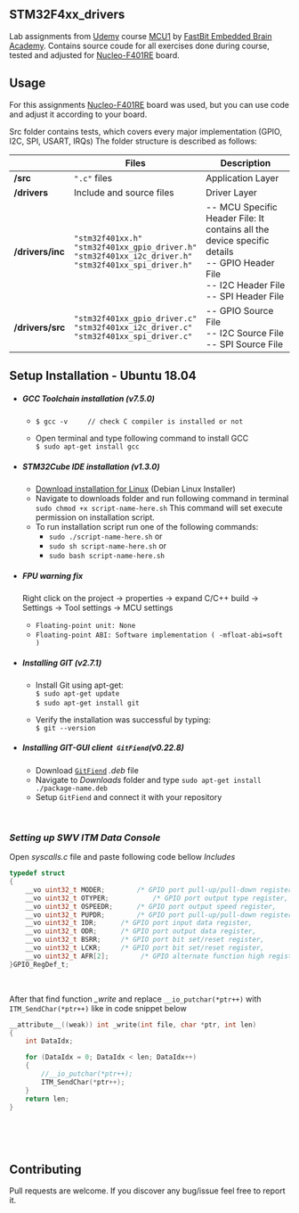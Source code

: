 ## STM32F4xx_drivers

Lab assignments from [Udemy](https://www.udemy.com/share/100F3uBkcacF1XR3o=/?xref=E0QfcF9RQH4HSWUuAAcqP1kSWSRM) course [MCU1](https://www.udemy.com/share/101rCkBkcacF1XR3o=/) by [FastBit Embedded Brain Academy](http://fastbitlab.com/). Contains source coude for all exercises done during course, tested and adjusted for [Nucleo-F401RE](https://www.st.com/en/evaluation-tools/nucleo-f401re.html) board.


## Usage

For this assignments [Nucleo-F401RE](https://www.st.com/en/evaluation-tools/nucleo-f446re.html) board was used, but you can use code and adjust it according to your board.

Src folder contains tests, which covers every major implementation (GPIO, I2C, SPI, USART, IRQs)
The folder structure is described as follows:

|                 |Files                            |Description                  |
|----------------|---------------------------------|-----------------------------|
|**/src**	 |`".c"` files		   	   |Application Layer|
|**/drivers**    |Include and source files  	   |Driver Layer |
|**/drivers/inc**|`"stm32f401xx.h"` <br> `"stm32f401xx_gpio_driver.h"`<br> `"stm32f401xx_i2c_driver.h"` <br> `"stm32f401xx_spi_driver.h"`|-- MCU Specific Header File: It contains all the device specific details <br> -- GPIO Header File <br> -- I2C Header File <br> -- SPI Header File |
|**/drivers/src**|`"stm32f401xx_gpio_driver.c"` <br> `"stm32f401xx_i2c_driver.c"` <br> `"stm32f401xx_spi_driver.c"`|		   -- GPIO Source File <br> -- I2C Source File <br> -- SPI Source File |


## Setup Installation - Ubuntu 18.04
* ##### GCC Toolchain installation (v7.5.0)
  * `$ gcc -v     // check C compiler is installed or not` 
   &nbsp;
   
  * Open terminal and type following command to install GCC\
  `$ sudo apt-get install gcc`
  
* ##### STM32Cube IDE installation (v1.3.0)
  * [Download installation for Linux](https://www.st.com/en/development-tools/stm32cubeide.html) (Debian Linux Installer)
  * Navigate to downloads folder and run following command in terminal\
  `sudo chmod +x script-name-here.sh` This command will set execute permission on installation script.
  * To run installation script run one of the following commands:
    * `sudo ./script-name-here.sh`
    or
    * `sudo sh script-name-here.sh`
    or
    * `sudo bash script-name-here.sh`

* ##### *FPU* warning fix
    Right click on the project -> properties -> expand C/C++ build -> Settings -> Tool settings -> MCU settings
  * `Floating-point unit: None`
  * `Floating-point ABI: Software implementation ( -mfloat-abi=soft )`

* ##### Installing GIT (v2.7.1)
  * Install Git using apt-get:\
   `$ sudo apt-get update`\
   `$ sudo apt-get install git`
   &nbsp;
   
  * Verify the installation was successful by typing:\
  `$ git --version`
  
* ##### Installing GIT-GUI client` GitFiend`(v0.22.8)
  * Download [`GitFiend`](https://gitfiend.com/overview) *.deb* file
  * Navigate to *Downloads* folder and type `sudo apt-get install ./package-name.deb`
  * Setup `GitFiend` and connect it with your repository

&nbsp;
### *Setting up SWV ITM Data Console*

Open *syscalls.c* file and paste following code bellow *Includes*

```c
typedef struct
{
	__vo uint32_t MODER;		/* GPIO port pull-up/pull-down register,		Address offset: 0x00 */
	__vo uint32_t OTYPER;          	/* GPIO port output type register,			Address offset: 0x04 */
	__vo uint32_t OSPEEDR;		/* GPIO port output speed register, 			Address offset: 0x08 */
	__vo uint32_t PUPDR;		/* GPIO port pull-up/pull-down register,		Address offset: 0x0C */
	__vo uint32_t IDR;		/* GPIO port input data register,			Address offset: 0x10 */
	__vo uint32_t ODR;		/* GPIO port output data register,	 		Address offset: 0x14 */
	__vo uint32_t BSRR;		/* GPIO port bit set/reset register,			Address offset: 0x18 */
	__vo uint32_t LCKR;		/* GPIO port bit set/reset register,			Address offset: 0x1C */
	__vo uint32_t AFR[2];		 /* GPIO alternate function high register,		Address offset: 0x20-0x24 */
}GPIO_RegDef_t;
```


&nbsp;

After that find function *_write* and replace `__io_putchar(*ptr++)` with `ITM_SendChar(*ptr++)` like in code snippet below
```c
__attribute__((weak)) int _write(int file, char *ptr, int len)
{
	int DataIdx;

	for (DataIdx = 0; DataIdx < len; DataIdx++)
	{
		//__io_putchar(*ptr++);
		ITM_SendChar(*ptr++);
	}
	return len;
}
```

&nbsp;

&nbsp;
## Contributing 

Pull requests are welcome. If you discover any bug/issue feel free to report it.
